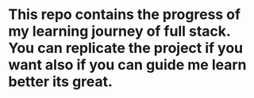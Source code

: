 # This repo contains the progress of my learning journey of full stack. You can replicate the project if you want also if you can guide me learn better its great.
